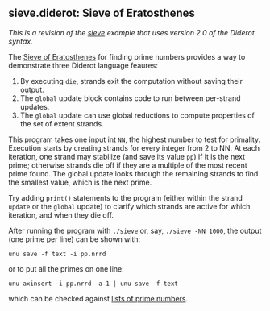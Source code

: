 ## sieve.diderot: Sieve of Eratosthenes

*This is a revision of the [sieve](../sieve) example that uses
version 2.0 of the Diderot syntax.*

The [Sieve of Eratosthenes](https://en.wikipedia.org/wiki/Sieve_of_Eratosthenes)
for finding prime numbers provides a way to demonstrate three Diderot language feaures:

1. By executing `die`, strands exit the computation without saving their output.
2. The `global` update block contains code to run between per-strand updates.
3. The `global` update can use global reductions to compute properties of the set of extent strands.

This program takes one input int `NN`, the highest number to test for
primality.  Execution starts by creating strands for every integer from 2 to
NN. At each iteration, one strand may stabilize (and save its value `pp`) if
it is the next prime; otherwise strands die off if they are a multiple of the
most recent prime found. The global update looks through the remaining strands
to find the smallest value, which is the next prime.

Try adding `print()` statements to the program (either within the strand
`update` or the `global` update) to clarify which strands are active
for which iteration, and when they die off.

After running the program with `./sieve` or, say, `./sieve -NN 1000`, the
output (one prime per line) can be shown with:

	unu save -f text -i pp.nrrd

or to put all the primes on one line:

	unu axinsert -i pp.nrrd -a 1 | unu save -f text

which can be checked against [lists of prime numbers](http://primos.mat.br/indexen.html).
